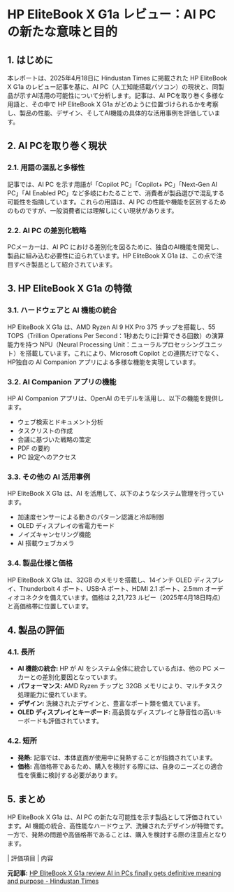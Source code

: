 # HP EliteBook X G1a レビュー：AI PC の新たな意味と目的

## 1. はじめに

本レポートは、2025年4月18日に Hindustan Times に掲載された HP EliteBook X G1a のレビュー記事を基に、AI PC（人工知能搭載パソコン）の現状と、同製品が示すAI活用の可能性について分析します。記事は、AI PCを取り巻く多様な用語と、その中で HP EliteBook X G1a がどのように位置づけられるかを考察し、製品の性能、デザイン、そしてAI機能の具体的な活用事例を評価しています。

## 2. AI PCを取り巻く現状

### 2.1. 用語の混乱と多様性

記事では、AI PC を示す用語が「Copilot PC」「Copilot+ PC」「Next-Gen AI PC」「AI Enabled PC」など多岐にわたることで、消費者が製品選びで混乱する可能性を指摘しています。これらの用語は、AI PC の性能や機能を区別するためのものですが、一般消費者には理解しにくい現状があります。

### 2.2. AI PC の差別化戦略

PCメーカーは、AI PC における差別化を図るために、独自のAI機能を開発し、製品に組み込む必要性に迫られています。HP EliteBook X G1a は、この点で注目すべき製品として紹介されています。

## 3. HP EliteBook X G1a の特徴

### 3.1. ハードウェアと AI 機能の統合

HP EliteBook X G1a は、AMD Ryzen AI 9 HX Pro 375 チップを搭載し、55 TOPS（Trillion Operations Per Second：1秒あたりに計算できる回数）の演算能力を持つ NPU（Neural Processing Unit：ニューラルプロセッシングユニット）を搭載しています。これにより、Microsoft Copilot との連携だけでなく、HP独自の AI Companion アプリによる多様な機能を実現しています。

### 3.2. AI Companion アプリの機能

HP AI Companion アプリは、OpenAI のモデルを活用し、以下の機能を提供します。

* ウェブ検索とドキュメント分析
* タスクリストの作成
* 会議に基づいた戦略の策定
* PDF の要約
* PC 設定へのアクセス

### 3.3. その他の AI 活用事例

HP EliteBook X G1a は、AI を活用して、以下のようなシステム管理を行っています。

* 加速度センサーによる動きのパターン認識と冷却制御
* OLED ディスプレイの省電力モード
* ノイズキャンセリング機能
* AI 搭載ウェブカメラ

### 3.4. 製品仕様と価格

HP EliteBook X G1a は、32GB のメモリを搭載し、14インチ OLED ディスプレイ、Thunderbolt 4 ポート、USB-A ポート、HDMI 2.1 ポート、2.5mm オーディオコネクタを備えています。価格は 2,21,723 ルピー（2025年4月18日時点）と高価格帯に位置しています。

## 4. 製品の評価

### 4.1. 長所

* **AI 機能の統合:** HP が AI をシステム全体に統合している点は、他の PC メーカーとの差別化要因となっています。
* **パフォーマンス:** AMD Ryzen チップと 32GB メモリにより、マルチタスク処理能力に優れています。
* **デザイン:** 洗練されたデザインと、豊富なポート類を備えています。
* **OLED ディスプレイとキーボード:** 高品質なディスプレイと静音性の高いキーボードも評価されています。

### 4.2. 短所

* **発熱:** 記事では、本体底面が使用中に発熱することが指摘されています。
* **価格:** 高価格帯であるため、購入を検討する際には、自身のニーズとの適合性を慎重に検討する必要があります。

## 5. まとめ

HP EliteBook X G1a は、AI PC の新たな可能性を示す製品として評価されています。AI 機能の統合、高性能なハードウェア、洗練されたデザインが特徴です。一方で、発熱の問題や高価格帯であることは、購入を検討する際の注意点となります。

| 評価項目 | 内容 

**元記事:** [HP EliteBook X G1a review AI in PCs finally gets definitive meaning and purpose - Hindustan Times](https://www.hindustantimes.com/business/hp-elitebook-x-g1a-review-ai-in-pcs-finally-gets-definitive-meaning-and-purpose-101744962737280.html)